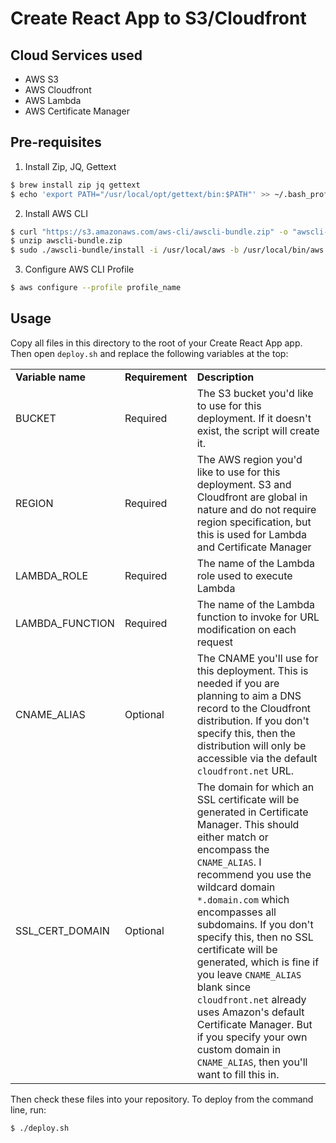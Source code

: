 # Create React App to S3/Cloudfront

## Cloud Services used
* AWS S3
* AWS Cloudfront
* AWS Lambda
* AWS Certificate Manager

## Pre-requisites

1. Install Zip, JQ, Gettext
```bash
$ brew install zip jq gettext
$ echo 'export PATH="/usr/local/opt/gettext/bin:$PATH"' >> ~/.bash_profile
```

2. Install AWS CLI
```bash
$ curl "https://s3.amazonaws.com/aws-cli/awscli-bundle.zip" -o "awscli-bundle.zip"
$ unzip awscli-bundle.zip
$ sudo ./awscli-bundle/install -i /usr/local/aws -b /usr/local/bin/aws
```

3. Configure AWS CLI Profile
```bash
$ aws configure --profile profile_name
```

## Usage

Copy all files in this directory to the root of your Create React App app. Then open `deploy.sh` and replace the following variables at the top:

<table>
  <tr>
    <td><strong>Variable name</strong></td>
    <td><strong>Requirement</strong></td>
    <td><strong>Description</strong></td>
  </tr>

  <tr>
    <td>BUCKET</td>
    <td>Required</td>
    <td>The S3 bucket you'd like to use for this deployment. If it doesn't exist, the script will create it.
  </tr>

  <tr>
    <td>REGION</td>
    <td>Required</td>
    <td>The AWS region you'd like to use for this deployment. S3 and Cloudfront are global in nature and do not require region specification, but this is used for Lambda and Certificate Manager</td>
  </tr>

  <tr>
    <td>LAMBDA_ROLE</td>
    <td>Required</td>
    <td>The name of the Lambda role used to execute Lambda</td>
  </tr>

  <tr>
    <td>LAMBDA_FUNCTION</td>
    <td>Required</td>
    <td>The name of the Lambda function to invoke for URL modification on each request</td>
  </tr>

  <tr>
    <td>CNAME_ALIAS</td>
    <td>Optional</td>
    <td>The CNAME you'll use for this deployment. This is needed if you are planning to aim a DNS record to the Cloudfront distribution. If you don't specify this, then the distribution will only be accessible via the default <code>cloudfront.net</code> URL.</td>
  </tr>

  <tr>
    <td>SSL_CERT_DOMAIN</td>
    <td>Optional</td>
    <td>The domain for which an SSL certificate will be generated in Certificate Manager. This should either match or encompass the <code>CNAME_ALIAS</code>. I recommend you use the wildcard domain <code>*.domain.com</code> which encompasses all subdomains. If you don't specify this, then no SSL certificate will be generated, which is fine if you leave <code>CNAME_ALIAS</code> blank since <code>cloudfront.net</code> already uses Amazon's default Certificate Manager. But if you specify your own custom domain in <code>CNAME_ALIAS</code>, then you'll want to fill this in.
  </tr>
</table>

Then check these files into your repository. To deploy from the command line, run:
```bash
$ ./deploy.sh
```
